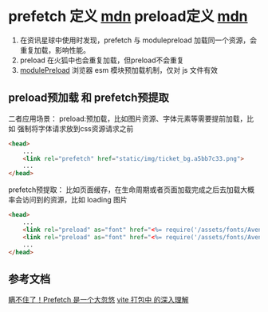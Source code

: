 
# prefetch 定义 [mdn]([https://](https://developer.mozilla.org/zh-CN/docs/Glossary/Prefetch))  preload定义 [mdn](https://developer.mozilla.org/en-US/docs/Web/HTML/Attributes/rel/preload)

1. 在资讯星球中使用时发现，prefetch 与 modulepreload 加载同一个资源，会重复加载，影响性能。
2. preload 在火狐中也会重复加载，但preload不会重复
3. [modulePreload]([https://](https://cn.vitejs.dev/config/build-options)) 浏览器 esm 模块预加载机制，仅对 js 文件有效

## preload预加载 和 prefetch预提取

二者应用场景：
preload:预加载，比如图片资源、字体元素等需要提前加载，比如 强制将字体请求放到css资源请求之前

```html
<head>
    ...
    <link rel="prefetch" href="static/img/ticket_bg.a5bb7c33.png">
    ...
</head>

```

prefetch预提取： 比如页面缓存，在生命周期或者页面加载完成之后去加载大概率会访问到的资源，比如 loading 图片

```html
<head>
    ...
    <link rel="preload" as="font" href="<%= require('/assets/fonts/AvenirNextLTPro-Demi.otf') %>" crossorigin>
    <link rel="preload" as="font" href="<%= require('/assets/fonts/AvenirNextLTPro-Regular.otf') %>" crossorigin>
    ...
</head>
```

## 参考文档

[瞒不住了！Prefetch 是一个大忽悠]([https://](https://juejin.cn/post/7217750941853171770))
[vite 打包中 <link rel="modulepreload">的深入理解](https://juejin.cn/post/6961609946832044045)
